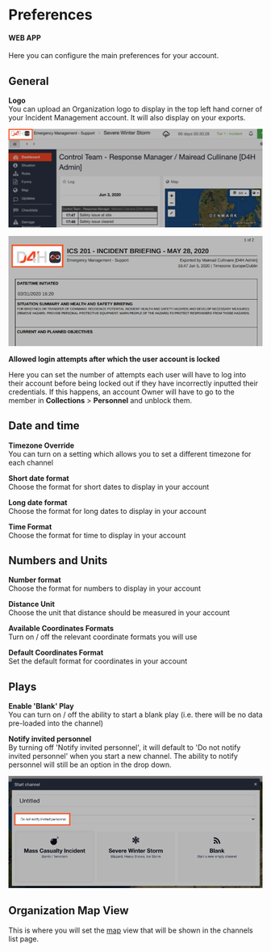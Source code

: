 # Preferences

#### WEB APP

Here you can configure the main preferences for your account.

## General

**Logo**   
You can upload an Organization logo to display in the top left hand corner of your Incident Management account. It will also display on your exports. 

![](../../../.gitbook/assets/preferences-logo-1.png)

![](../../../.gitbook/assets/preferences-logo-2.png)

**Allowed login attempts after which the user account is locked**  
  
Here you can set the number of attempts each user will have to log into their account before being locked out if they have incorrectly inputted their credentials. If this happens, an account Owner will have to go to the member in **Collections** &gt; **Personnel** and unblock them. 

## Date and time

**Timezone Override**  
You can turn on a setting which allows you to set a different timezone for each channel  
  
**Short date format**  
Choose the format for short dates to display in your account  
  
**Long date format**  
Choose the format for long dates to display in your account  
  
**Time Format**  
Choose the format for time to display in your account

## Numbers and Units

**Number format**  
Choose the format for numbers to display in your account  
  
**Distance Unit**  
Choose the unit that distance should be measured in your account  
  
**Available Coordinates Formats**  
Turn on / off the relevant coordinate formats you will use  
  
**Default Coordinates Format**  
Set the default format for coordinates in your account

## Plays

**Enable 'Blank' Play**  
You can turn on / off the ability to start a blank play \(i.e. there will be no data pre-loaded into the channel\)  
  
**Notify invited personnel**  
By turning off 'Notify invited personnel', it will default to 'Do not notify invited personnel' when you start a new channel. The ability to notify personnel will still be an option in the drop down.   


![](../../../.gitbook/assets/plays%20%281%29.png)

## Organization Map View

This is where you will set the [map](../../map/) view that will be shown in the channels list page. 

